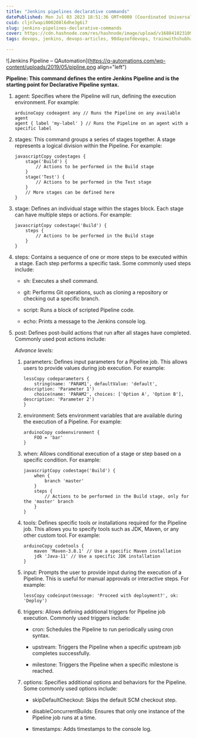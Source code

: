 ```yaml
---
title: "Jenkins pipelines declarative commands"
datePublished: Mon Jul 03 2023 18:51:36 GMT+0000 (Coordinated Universal Time)
cuid: cljn7wapi000208l6dhe3g6i7
slug: jenkins-pipelines-declarative-commands
cover: https://cdn.hashnode.com/res/hashnode/image/upload/v1688410231097/fde1b4b7-f84a-4b33-9cf8-6e81ea2e26fc.jpeg
tags: devops, jenkins, devops-articles, 90daysofdevops, trainwithshubham

---
```


![Jenkins Pipeline – QAutomation](https://q-automations.com/wp-content/uploads/2019/05/pipline.png align="left")

**Pipeline: This command defines the entire Jenkins Pipeline and is the starting point for Declarative Pipeline syntax.**

1. agent: Specifies where the Pipeline will run, defining the execution environment. For example:
    
    ```plaintext
    arduinoCopy codeagent any // Runs the Pipeline on any available agent
    agent { label 'my-label' } // Runs the Pipeline on an agent with a specific label
    ```
    
2. stages: This command groups a series of stages together. A stage represents a logical division within the Pipeline. For example:
    
    ```plaintext
    javascriptCopy codestages {
        stage('Build') {
            // Actions to be performed in the Build stage
        }
        stage('Test') {
            // Actions to be performed in the Test stage
        }
        // More stages can be defined here
    }
    ```
    
3. stage: Defines an individual stage within the stages block. Each stage can have multiple steps or actions. For example:
    
    ```plaintext
    javascriptCopy codestage('Build') {
        steps {
            // Actions to be performed in the Build stage
        }
    }
    ```
    
4. steps: Contains a sequence of one or more steps to be executed within a stage. Each step performs a specific task. Some commonly used steps include:
    
    * sh: Executes a shell command.
        
    * git: Performs Git operations, such as cloning a repository or checking out a specific branch.
        
    * script: Runs a block of scripted Pipeline code.
        
    * echo: Prints a message to the Jenkins console log.
        
5. post: Defines post-build actions that run after all stages have completed. Commonly used post actions include:
    
    *Advance levels:*
    
    1. parameters: Defines input parameters for a Pipeline job. This allows users to provide values during job execution. For example:
        
        ```plaintext
        lessCopy codeparameters {
            string(name: 'PARAM1', defaultValue: 'default', description: 'Parameter 1')
            choice(name: 'PARAM2', choices: ['Option A', 'Option B'], description: 'Parameter 2')
        }
        ```
        
    2. environment: Sets environment variables that are available during the execution of a Pipeline. For example:
        
        ```plaintext
        arduinoCopy codeenvironment {
            FOO = 'bar'
        }
        ```
        
    3. when: Allows conditional execution of a stage or step based on a specific condition. For example:
        
        ```plaintext
        javascriptCopy codestage('Build') {
            when {
                branch 'master'
            }
            steps {
                // Actions to be performed in the Build stage, only for the 'master' branch
            }
        }
        ```
        
    4. tools: Defines specific tools or installations required for the Pipeline job. This allows you to specify tools such as JDK, Maven, or any other custom tool. For example:
        
        ```plaintext
        arduinoCopy codetools {
            maven 'Maven-3.8.1' // Use a specific Maven installation
            jdk 'Java-11' // Use a specific JDK installation
        }
        ```
        
    5. input: Prompts the user to provide input during the execution of a Pipeline. This is useful for manual approvals or interactive steps. For example:
        
        ```plaintext
        lessCopy codeinput(message: 'Proceed with deployment?', ok: 'Deploy')
        ```
        
    6. triggers: Allows defining additional triggers for Pipeline job execution. Commonly used triggers include:
        
        * cron: Schedules the Pipeline to run periodically using cron syntax.
            
        * upstream: Triggers the Pipeline when a specific upstream job completes successfully.
            
        * milestone: Triggers the Pipeline when a specific milestone is reached.
            
    7. options: Specifies additional options and behaviors for the Pipeline. Some commonly used options include:
        
        * skipDefaultCheckout: Skips the default SCM checkout step.
            
        * disableConcurrentBuilds: Ensures that only one instance of the Pipeline job runs at a time.
            
        * timestamps: Adds timestamps to the console log.